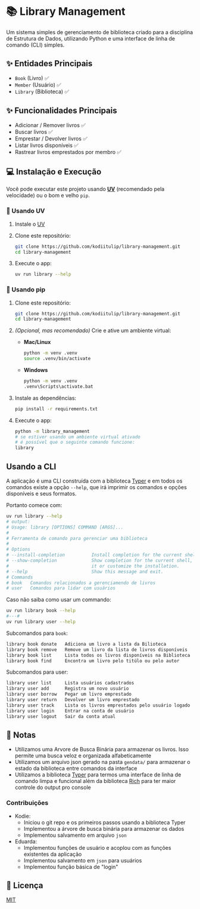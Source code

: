 # 📚 Library Management

Um sistema simples de gerenciamento de biblioteca criado para a
disciplina de Estrutura de Dados, utilizando Python e uma
interface de linha de comando (CLI) simples.

## ✨ Entidades Principais

- `Book` (Livro) ✅
- `Member` (Usuário) ✅
- `Library` (Biblioteca) ✅

## ✨ Funcionalidades Principais

- Adicionar / Remover livros ✅
- Buscar livros ✅
- Emprestar / Devolver livros ✅
- Listar livros disponíveis ✅
- Rastrear livros emprestados por membro ✅

## 💻 Instalação e Execução

Você pode executar este projeto usando [**UV**](https://docs.astral.sh/uv)
(recomendado pela velocidade) ou o bom e velho `pip`.

### 🚀 Usando UV

1. Instale o [UV](https://docs.astral.sh/uv)
2. Clone este repositório:

   ```bash
   git clone https://github.com/kodiitulip/library-management.git
   cd library-management
   ```

3. Execute o app:

   ```bash
   uv run library --help
   ```

### 🐍 Usando pip

1. Clone este repositório:

   ```bash
   git clone https://github.com/kodiitulip/library-management.git
   cd library-management
   ```

2. *(Opcional, mas recomendado)* Crie e ative um ambiente virtual:

   - **Mac/Linux**

     ```bash
     python -m venv .venv
     source .venv/bin/activate
     ```

   - **Windows**

     ```bat
     python -m venv .venv
     .venv\Scripts\activate.bat
     ```

3. Instale as dependências:

   ```bash
   pip install -r requirements.txt
   ```

4. Execute o app:

   ```bash
   python -m library_management
   # se estiver usando um ambiente virtual ativado
   # é possível que o seguinte comando funcione:
   library
   ```

## Usando a CLI

A aplicação é uma CLI construída com a biblioteca [Typer](https://typer.tiangolo.com/)
e em todos os comandos existe a opção `--help`, que irá imprimir os comandos e
opções disponíveis e seus formatos.

Portanto comece com:

```bash
uv run library --help
# output:
# Usage: library [OPTIONS] COMMAND [ARGS]...
#
# Ferramenta de comando para gerenciar uma biblioteca
#
# Options
# --install-completion          Install completion for the current shell.
# --show-completion             Show completion for the current shell, to copy
#                               it or customize the installation.
# --help                        Show this message and exit.
# Commands
# book   Comandos relacionados a gerenciamendo de livros
# user   Comandos para lidar com usuários
```

Caso não saiba como usar um commando:

```bash
uv run library book --help
#---#
uv run library user --help
```

Subcomandos para `book`:

```bash
library book donate   Adiciona um livro a lista da Bilioteca
library book remove   Remove um livro da lista de livros disponíveis
library book list     Lista todos os livros disponíveis na Biblioteca
library book find     Encontra um livro pelo titúlo ou pelo autor
```

Subcomandos para user:

```bash
library user list     Lista usuários cadastrados
library user add      Registra um novo usuário
library user borrow   Pegar um livro emprestado
library user return   Devolver um livro emprestado
library user track    Lista os livros emprestados pelo usuário logado
library user login    Entrar na conta de usuário
library user logout   Sair da conta atual
```

## 🧠 Notas

- Utilizamos uma Arvore de Busca Binária para armazenar os livros.
Isso permite uma busca veloz e organizada alfabeticamente
- Utilizamos um arquivo json gerado na pasta `gendata/` para
armazenar o estado da biblioteca entre comandos da interface
- Utilizamos a biblioteca [Typer](https://typer.tiangolo.com/) para
termos uma interface de linha de comando limpa e funcional
além da biblioteca [Rich](https://rich.readthedocs.io/en/stable/introduction.html)
para ter maior controle do output pro console

### Contribuições

- Kodie:
  - Iniciou o git repo e os primeiros passos usando a biblioteca Typer
  - Implementou a árvore de busca binária para armazenar os dados
  - Implementou salvamento em arquivo `json`
- Eduarda:
  - Implementou funções de usuário e acoplou com as funções existentes
    da aplicação
  - Implementou salvamento em `json` para usuários
  - Implementou função básica de "login"

## 📜 Licença

[MIT](./LICENSE)
